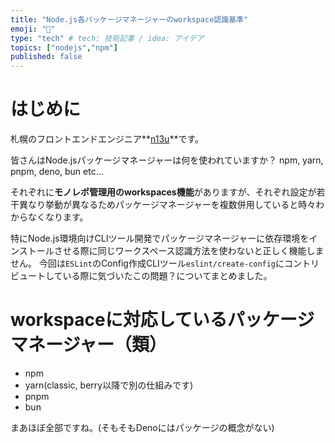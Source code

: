 ```yaml
---
title: "Node.js各パッケージマネージャーのworkspace認識基準"
emoji: "🔭"
type: "tech" # tech: 技術記事 / idea: アイデア
topics: ["nodejs","npm"]
published: false
---
```


# はじめに

札幌のフロントエンドエンジニア**[n13u](https://x.com/_n13u_)**です。

皆さんはNode.jsパッケージマネージャーは何を使われていますか？
npm, yarn, pnpm, deno, bun etc...

それぞれに**モノレポ管理用のworkspaces機能**がありますが、それぞれ設定が若干異なり挙動が異なるためパッケージマネージャーを複数併用していると時々わからなくなります。

特にNode.js環境向けCLIツール開発でパッケージマネージャーに依存環境をインストールさせる際に同じワークスペース認識方法を使わないと正しく機能しません。
今回は`ESLint`のConfig作成CLIツール`eslint/create-config`にコントリビュートしている際に気づいたこの問題？についてまとめました。

# workspaceに対応しているパッケージマネージャー（類）

- npm
- yarn(classic, berry以降で別の仕組みです)
- pnpm
- bun

まあほぼ全部ですね。(そもそもDenoにはパッケージの概念がない)


